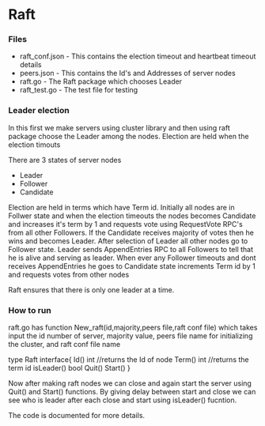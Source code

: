 Raft
====


### Files
- raft_conf.json - This contains the election timeout and heartbeat timeout details
- peers.json - This contains the Id's and Addresses of server nodes
- raft.go - The Raft package which chooses Leader
- raft_test.go - The test file for testing

### Leader election
In this first we make servers using cluster library and then using raft package choose the Leader among the nodes.
Election are held when the election timouts

There are 3 states of server nodes
- Leader
- Follower
- Candidate

Election are held in terms which have Term id.
Initially all nodes are in Follwer state and when the election timeouts the nodes becomes Candidate and increases it's term by 1 and requests vote using RequestVote RPC's from all other Followers.
If the Candidate receives majority of votes then he wins and becomes Leader.
After selection of Leader all other nodes go to Follower state.
Leader sends AppendEntries RPC to all Followers to tell that he is alive and serving as leader.
When ever any Follower timeouts and dont receives AppendEntries he goes to Candidate state increments Term id by 1 and requests votes from other nodes

Raft ensures that there is only one leader at a time.

### How to run
raft.go has function New_raft(id,majority,peers file,raft conf file) which takes input the id number of server, majority value, peers file name for initializing the cluster, and raft conf file name

type Raft interface{
    Id() int //returns the Id of node
    Term()     int  //returns the term id
    isLeader() bool
    Quit() 
    Start()
}

Now after making raft nodes we can close and again start the server using Quit() and Start() functions.
By giving delay between start and close we can see who is leader after each close and start using isLeader() fucntion.

The code is documented for more details.





